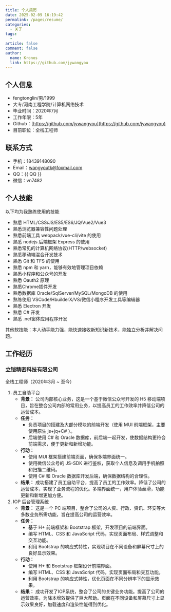 ```yaml
---
title: 个人简历
date: 2025-02-09 16:19:42
permalink: /pages/resume/
categories:
  - 关于
tags:
  - 
article: false
comment: false
author: 
  name: Kronos
  link: https://github.com/jywangyou
---
```


## 个人信息

* fengtonglin/男/1999
* 大专/河南工程学院/计算机网络技术
* 毕业时间：2020年7月
* 工作年限：5年
* Github：[https://github.com/jywangyou](https://github.com/jywangyou)
* 目前职位：全栈工程师

## 联系方式

* 手机：18439148090
* Email：<a href="mailto:wangyoutk@foxmail.com">wangyoutk@foxmail.com</a>
* QQ：<a :href="qqUrl" class='qqcode'>{{ QQ }}</a>
* 微信：vn7482

## 个人技能

以下均为我熟练使用的技能
* 熟悉 HTML/CSS/JS/ES5/ES6/JQ/Vue2/Vue3
* 熟悉浏览器兼容性问题处理
* 熟悉前端工具 webpack/vue-cli/vite 的使用
* 熟悉 nodejs 后端框架 Express 的使用
* 熟悉常见的计算机网络协议(HTTP/websocket)
* 熟悉移动端混合开发技术
* 熟悉 Git 和 TFS 的使用
* 熟悉 npm 和 yarn，能够有效地管理项目依赖
* 熟悉小程序和公众号的开发
* 熟悉 Oauth2 原理
* 熟悉Chrome插件开发
* 熟悉数据库 Oracle/SqlServer/MySQL/MongoDB 的使用
* 熟练使用 VSCode/HbuilderX/VS/微信小程序开发工具等编辑器
* 熟悉 Electron 开发
* 熟悉 C# 开发
* 熟悉 .net窗体应用程序开发

其他软技能：本人动手能力强，能快速接收新知识新技术，能独立分析并解决问题。

## 工作经历

### 立铠精密科技有限公司
全栈工程师（2020年3月 ~ 至今）
1. 员工自助平台
    * **背景：** 公司内部核心业务，这是一个基于微信公众号开发的 H5 移动端项目，旨在整合公司内部的常用业务，以提高员工的工作效率并降低公司的运营成本。
    * **任务：** 
        * 负责项目的搭建及大部分模块的前端开发（使用 MUI 前端框架，主要使用原生 js+jq+C# ）。
        * 后端使用 C# 和 Oracle 数据库，前后端一起开发，使数据结构更符合前端需求，便于更新和新增功能。
    * **行动：** 
        * 使用 MUI 框架搭建前端页面，确保多端界面统一。
        * 使用微信公众号的 JS-SDK 进行鉴权，获取个人信息及调用手机拍照和扫描二维码。
        * 使用 C# 和 Oracle 数据库开发后端，确保数据结构的合理性。
    * **结果：** 成功搭建了员工自助平台，提高了员工的工作效率。降低了公司的运营成本，实现了业务流程的优化。多端界面统一，用户体验丝滑，功能更新和新增更加方便。
2. IOP 后台管理系统
    * **背景：** 这是一个 PC 端项目，整合了公司的人资、行政、资讯、环安等大多数业务所需功能，旨在提高公司的运营效率。
    * **任务：** 
        * 基于 H+ 前端框架和 Bootstrap 框架，开发项目的前端界面。
        * 编写 HTML、CSS 和 JavaScript 代码，实现页面布局、样式调整和交互功能。
        * 利用 Bootstrap 的响应式特性，实现项目在不同设备和屏幕尺寸上的良好显示效果。
    * **行动：** 
        * 使用 H+ 和 Bootstrap 框架设计前端界面。
        * 编写 HTML、CSS 和 JavaScript 代码，实现页面布局和交互功能。
        * 利用 Bootstrap 的响应式特性，优化页面在不同分辨率下的显示效果。
    * **结果：** 成功开发了IOP系统，整合了公司的关键业务功能。提高了公司的运营效率，为降本增效提供了巨大帮助。页面在不同设备和屏幕尺寸上显示效果良好，加载速度和渲染性能得到优化。

<script>
  export default {
    data(){
      return {
        QQ: '2712334479',
        qqUrl: `tencent://message/?uin=${this.QQ}&Site=&Menu=yes`
      }
    },
    mounted(){
      const flag =  navigator.userAgent.match(/(phone|pad|pod|iPhone|iPod|ios|iPad|Android|Mobile|BlackBerry|IEMobile|MQQBrowser|JUC|Fennec|wOSBrowser|BrowserNG|WebOS|Symbian|Windows Phone)/i);
      if(flag){
        this.qqUrl = `mqqwpa://im/chat?chat_type=wpa&uin=${this.QQ}&version=1&src_type=web&web_src=oicqzone.com`
      }
    }
  }
</script>
